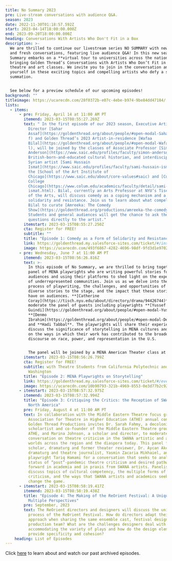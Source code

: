 ```yaml
---
title: No Summary 2023
pre: Live-stream conversations with audience Q&A.
season: 2023
date: 2022-11-30T01:18:57.592Z
start: 2023-04-14T18:00:00.000Z
end: 2023-09-20T18:00:00.000Z
heading: Conversations With Artists Who Don't Fit in a Box
description: >-
  We are thrilled to continue our livestream series NO SUMMARY with new artists
  and fresh conversations, featuring live audience Q&A! In this new season, No
  Summary embarks on a **virtual tour to universities across the nation,**
  bringing Golden Thread’s Conversations with Artists Who Don’t Fit in a Box to
  theatre and art classes. We invite you to join in the conversation and immerse
  yourself in these exciting topics and compelling artists who defy a snappy
  summation. 


  See below for a preview schedule of our upcoming episodes!
background: ""
titleimage: https://ucarecdn.com/28f0372b-e07c-4ebe-b974-9be84dd47184/
lists:
  - items:
      - pre: Friday, April 14 at 11:00 AM PT
        itemend: 2023-03-15T08:55:27.269Z
        text: " In the first episode of our 2023 season, Executive Artistic
          Director [Sahar
          Assaf](https://goldenthread.org/about/people/#open-modal-Sahar%20Assa\
          f) and Golden Thread’s 2023 Artist-in-residence [Wafaa
          Bilal](https://goldenthread.org/about/people/#open-modal-Wafaa%20Bila\
          l), will be joined by the classes of Associate Professor [Simon
          Anderson](https://www.saic.edu/profiles/faculty/simon-anderson), a
          British-born-and-educated cultural historian, and interdisciplinary
          Syrian artist [Sami Hussain
          Ismat](https://www.saic.edu/profiles/faculty/sami-hussain-ismat), at
          the [School of the Art Institute of
          Chicago](https://www.saic.edu/about/core-values#saic) and [Columbia
          College
          Chicago](https://www.colum.edu/academics/faculty/detail/sami-hussain-\
          ismat.html). Bilal, currently an Arts Professor at NYU’s Tisch School
          of the Arts, will discuss comedy as a coping mechanism and a form of
          solidarity and resistance. Join us to learn about what compelled Wafaa
          Bilal to curate [Amreeka: The Comedy
          Show](https://goldenthread.org/productions/amreeka-the-comedy-show/).
          Students and general audiences will get the chance to ask their
          questions directly to the artist."
        itemstart: 2023-03-15T08:55:27.250Z
        cta: Register for FREE!
        subtitle: ""
        title: "Episode 1: Comedy as a Form of Solidarity and Resistance"
        link: https://goldenthread.my.salesforce-sites.com/ticket/#/instances/a0F3Z00000yoKSZUA2
        image: https://ucarecdn.com/493f6867-4282-4696-98df-9fd3d1e97027/
      - pre: Wednesday, June 7 at 11:00 AM PT
        itemend: 2023-03-15T08:56:26.816Z
        text: >-
          In this episode of No Summary, we are thrilled to bring together a
          panel of MENA playwrights who are writing powerful stories for U.S.
          audiences and using their platforms to shed light on the experiences
          of underrepresented communities. Join us as we delve into the creative
          process of playwriting, the challenges, and opportunities of bringing
          diverse stories to the stage, and the impact that these stories can
          have on audiences. **[Catherine
          Coray](https://tisch.nyu.edu/about/directory/drama/94426744)** will
          moderate the panel of guests including playwrights **[Yussef El
          Guindi](https://goldenthread.org/about/people/#open-modal-Yussef%20El%20Guindi)**,
          **[Denmo
          Ibrahim](https://goldenthread.org/about/people/#open-modal-Denmo%20Ibrahim)**,
          and **Hadi Tabbal**. The playwrights will share their experiences,
          discuss the significance of storytelling in MENA cultures and reflect
          on the ways in which their work has contributed to the broader
          discourse on race, power, and representation in the U.S. 


          The panel will be joined by a MENA American Theater class at [California Polytechnic State University](https://catalog.calpoly.edu/collegesandprograms/collegeofliberalarts/theatredance/), designed by professor **[Hala Baki](https://theatredance.calpoly.edu/hala-baki-0)** to imagine how MENA theater can contribute to a more inclusive American culture, and a Plays and Styles drama class at the [University of Washington](https://drama.washington.edu/bachelor-arts-drama) taught by **[Mona Merhi](https://drama.washington.edu/people/mona-merhi)** who focused the course on topics related to race, ethnicity, and identity representation by examining the works of playwrights from the MENA region alongside modern and contemporary western texts.
        itemstart: 2023-03-15T08:56:26.799Z
        cta: Register for FREE!
        subtitle: with Theatre Students from California Polytechnic and University of
          Washington
        title: "Episode 2: MENA Playwrights on Storytelling"
        link: https://goldenthread.my.salesforce-sites.com/ticket/#/events/a0S3Z000007zoLbUAI
        image: https://ucarecdn.com/10b90793-321b-4969-8553-0e3d77b2c921/
      - itemstart: 2023-03-15T08:57:32.975Z
        itemend: 2023-03-15T08:57:32.994Z
        title: "Episode 3: Critiquing the Critics: the Reception of SWANA Theatre in
          North America"
        pre: Friday, August 4 at 11:00 AM PT
        text: In collaboration with the Middle Eastern Theatre focus group at the
          Association for Theatre in Higher Education (ATHE) annual conference,
          Golden Thread Productions invites Dr. Sarah Fahmy, a decolonial
          scholartist and co-founder of the Middle Eastern Theatre group at
          ATHE, and Marina Johnson, a scholar and director, to moderate a
          conversation on theatre criticism in the SWANA artistic and academic
          worlds across the region and the diaspora today. This panel features
          scholar, dramaturg and former theater reviewer, Dr. Aycan Akçamete,
          dramaturg and theatre journalist, Yasmin Zacaria Mikhaiel, and
          playwright Tariq Hamami for a conversation that seeks to analyze the
          status of “post”-pandemic theatre criticism and desired pathways
          forward in academia and in praxis from SWANA artists. Panelists will
          discuss topics of cultural competency, the multiple forms of
          criticism, and the ways that SWANA artists and academics seek to
          change the game.
      - itemstart: 2023-03-15T08:58:19.417Z
        itemend: 2023-03-15T08:58:19.438Z
        title: "Episode 4: The Making of the ReOrient Festival: A Unique Process and
          Multiple Perspectives"
        pre: September, 2023
        text: The ReOrient directors and designers will discuss the unique production
          process of the ReOrient Festival. How do directors adapt their
          approach when sharing the same ensemble cast, festival designers, and
          production team? What are the challenges designers deal with when
          accommodating the variety of plays and how do the design elements
          provide specificity and cohesion?
    heading: List of Episodes
---
```

Click [here](https://goldenthread.org/productions/) to learn about and watch our past archived episodes.